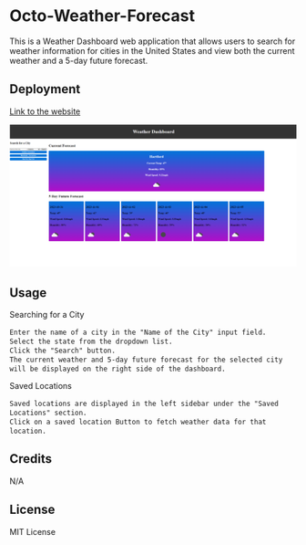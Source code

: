 # Octo-Weather-Forecast
This is a Weather Dashboard web application that allows users to search for weather information for cities in the United States and view both the current weather and a 5-day future forecast. 

## Deployment
[Link to the website](https://ronaldmartin02.github.io/Octo-Weather-Forecast/)

![Image of my Website Deployed](./Assets/img/Oct-Weather-Forecast-Deployment.PNG)

## Usage
Searching for a City

    Enter the name of a city in the "Name of the City" input field.
    Select the state from the dropdown list.
    Click the "Search" button.
    The current weather and 5-day future forecast for the selected city will be displayed on the right side of the dashboard.

Saved Locations

    Saved locations are displayed in the left sidebar under the "Saved Locations" section.
    Click on a saved location Button to fetch weather data for that location. 

## Credits

N/A

## License

MIT License